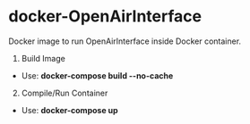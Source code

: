 # docker-OpenAirInterface

Docker image to run OpenAirInterface inside Docker container.

1. Build Image

* Use: **docker-compose build --no-cache**

2. Compile/Run Container

* Use: **docker-compose up**
